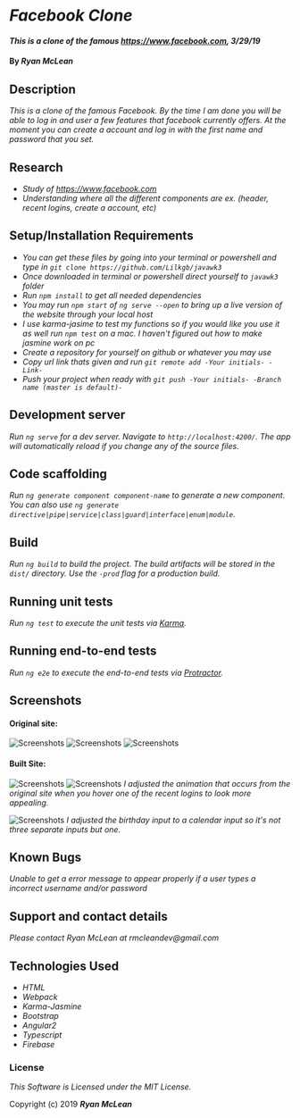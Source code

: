 # _Facebook Clone_

#### _This is a clone of the famous https://www.facebook.com, 3/29/19_

#### By _**Ryan McLean**_

## Description

_This is a clone of the famous Facebook. By the time I am done you will be able to log in and user a few features that facebook currently offers. At the moment you can create a account and log in with the first name and password that you set._

## Research

* _Study of https://www.facebook.com_
* _Understanding where all the different components are ex. (header, recent logins, create a account, etc)_

## Setup/Installation Requirements

* _You can get these files by going into your terminal or powershell and type in `git clone https://github.com/Lilkgb/javawk3`_
* _Once downloaded in terminal or powershell direct yourself to `javawk3` folder_
* _Run `npm install` to get all needed dependencies_
* _You may run `npm start` of `ng serve --open` to bring up a live version of the website through your local host_
* _I use karma-jasime to test my functions so if you would like you use it as well run `npm test` on a mac. I haven't figured out how to make jasmine work on pc_
* _Create a repository for yourself on github or whatever you may use_
* _Copy url link thats given and run `git remote add -Your initials- -Link-`_
* _Push your project when ready with `git push -Your initials- -Branch name (master is default)-`_

## Development server

_Run `ng serve` for a dev server. Navigate to `http://localhost:4200/`. The app will automatically reload if you change any of the source files._

## Code scaffolding

_Run `ng generate component component-name` to generate a new component. You can also use `ng generate directive|pipe|service|class|guard|interface|enum|module`._

## Build

_Run `ng build` to build the project. The build artifacts will be stored in the `dist/` directory. Use the `-prod` flag for a production build._

## Running unit tests

_Run `ng test` to execute the unit tests via [Karma](https://karma-runner.github.io)._

## Running end-to-end tests

_Run `ng e2e` to execute the end-to-end tests via [Protractor](http://www.protractortest.org/)._

## Screenshots

#### Original site:

![Screenshots](src/assets/images/originalHome.png)
![Screenshots](src/assets/images/originalRecent.png)
![Screenshots](src/assets/images/originalCreateAccount.png)

#### Built Site:

![Screenshots](src/assets/images/builtHome.png)
![Screenshots](src/assets/images/builtRecent.png)
_I adjusted the animation that occurs from the original site when you hover one of the recent logins to look more appealing._

![Screenshots](src/assets/images/builtCreateAccount.png)
_I adjusted the birthday input to a calendar input so it's not three separate inputs but one._

## Known Bugs

_Unable to get a error message to appear properly if a user types a incorrect username and/or password_

## Support and contact details

_Please contact Ryan McLean at rmcleandev@gmail.com_

## Technologies Used

* _HTML_
* _Webpack_
* _Karma-Jasmine_
* _Bootstrap_
* _Angular2_
* _Typescript_
* _Firebase_

### License

*This Software is Licensed under the MIT License.*

Copyright (c) 2019 **_Ryan McLean_**
